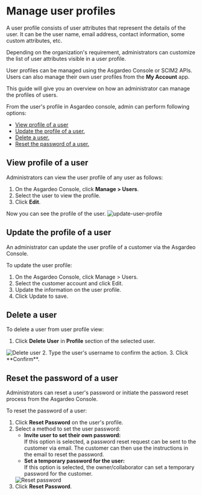 # Manage user profiles

A user profile consists of user attributes that represent the details of the user. It can be the user name, email address, contact information, some custom attributes, etc. 

Depending on the organization's requirement, administrators can customize the list of user attributes visible in a user profile.

User profiles can be managed using the Asgardeo Console or SCIM2 APIs. Users can also manage their own user profiles from the **My Account** app. 

This guide will give you an overview on how an administrator can manage the profiles of users.

From the user's profile in Asgardeo console, admin can perform following options:
 - [View profile  of a user](#view-profile-of-a-user)
 - [Update the profile of a user.](#update-the-profile-of-a-user)
 - [Delete a user.](#delete-a-user)
 - [Reset the password of a user.](#reset-the-password-of-a-user)
 
## View profile of a user

Administrators can view the user profile of any user as follows:
 1. On the Asgardeo Console, click **Manage > Users**.
 2. Select the user to view the profile.
 3. Click **Edit**.  

Now you can see the profile of the user.
  <img :src="$withBase('/assets/img/guides/users/update-user-profile.png')" alt="update-user-profile">
    
    
## Update the profile of a user

An administrator can update the user profile of a <a :href="$withBase('/guides/users/manage-customers/')">customer</a> via the Asgardeo Console.

To update the user profile:
1. On the Asgardeo Console, click Manage > Users.
2. Select the customer account and click Edit.
3. Update the information on the user profile.
4. Click Update to save.

## Delete a user

To delete a user from user profile view:
1. Click **Delete User** in **Profile** section of the selected user.
  <img :src="$withBase('/assets/img/guides/users/delete-user.png')" alt="Delete user">
2. Type the user's username to confirm the action.
3. Click **Confirm**.     

## Reset the password of a user

Administrators can reset a user's password or initiate the password reset process from the Asgardeo Console.

To reset the password of a user:
1. Click **Reset Password** on the user's profile.
2. Select a method to set the user password:     
   - **Invite user to set their own password:**  
    If this option is selected, a password reset request can be sent to the customer via email. The customer can then use the instructions in the email to reset the password.  
   - **Set a temporary password for the user:**  
   If this option is selected, the owner/collaborator can set a temporary password for the customer.
   <img :src="$withBase('/assets/img/guides/users/reset-password-of-user.png')" alt="Reset password">
3. Click **Reset Password**.
